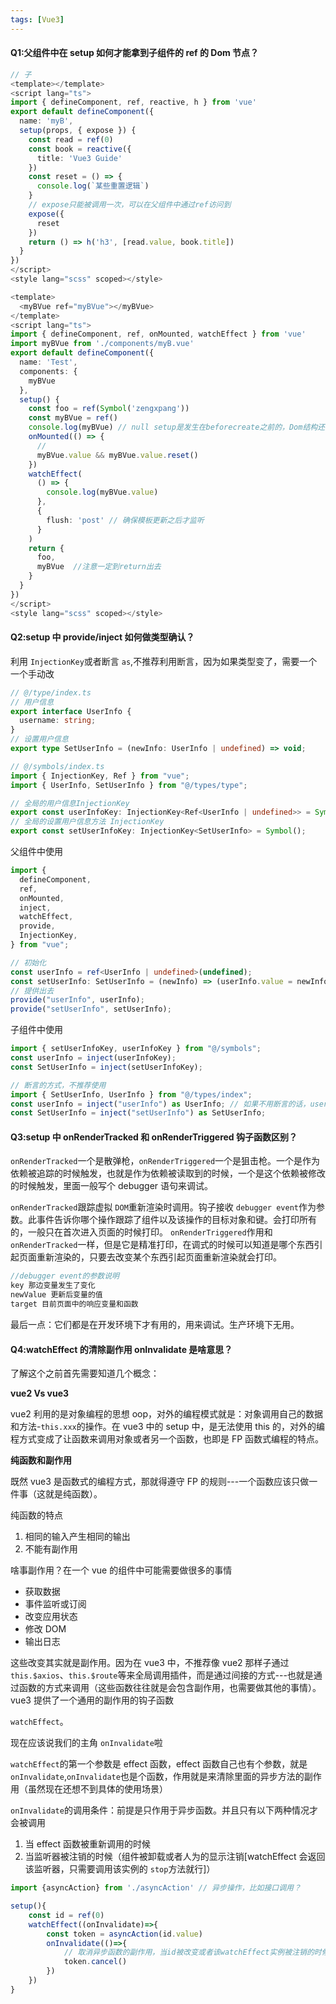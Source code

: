 ```yaml
---
tags: [Vue3]
---
```

#### Q1:父组件中在 setup 如何才能拿到子组件的 ref 的 Dom 节点？

```typescript
// 子
<template></template>
<script lang="ts">
import { defineComponent, ref, reactive, h } from 'vue'
export default defineComponent({
  name: 'myB',
  setup(props, { expose }) {
    const read = ref(0)
    const book = reactive({
      title: 'Vue3 Guide'
    })
    const reset = () => {
      console.log(`某些重置逻辑`)
    }
    // expose只能被调用一次，可以在父组件中通过ref访问到
    expose({
      reset
    })
    return () => h('h3', [read.value, book.title])
  }
})
</script>
<style lang="scss" scoped></style>
```

```typescript
<template>
  <myBVue ref="myBVue"></myBVue>
</template>
<script lang="ts">
import { defineComponent, ref, onMounted, watchEffect } from 'vue'
import myBVue from './components/myB.vue'
export default defineComponent({
  name: 'Test',
  components: {
    myBVue
  },
  setup() {
    const foo = ref(Symbol('zengxpang'))
    const myBVue = ref()
    console.log(myBVue) // null setup是发生在beforecreate之前的，Dom结构还没渲染出来
    onMounted(() => {
      //
      myBVue.value && myBVue.value.reset()
    })
    watchEffect(
      () => {
        console.log(myBVue.value)
      },
      {
        flush: 'post' // 确保模板更新之后才监听
      }
    )
    return {
      foo,
      myBVue  //注意一定到return出去
    }
  }
})
</script>
<style lang="scss" scoped></style>
```

#### Q2:setup 中 provide/inject 如何做类型确认？

利用 `InjectionKey`或者断言 `as`,不推荐利用断言，因为如果类型变了，需要一个一个手动改

```typescript
// @/type/index.ts
// 用户信息
export interface UserInfo {
  username: string;
}
// 设置用户信息
export type SetUserInfo = (newInfo: UserInfo | undefined) => void;
```

```typescript
// @/symbols/index.ts
import { InjectionKey, Ref } from "vue";
import { UserInfo, SetUserInfo } from "@/types/type";

// 全局的用户信息InjectionKey
export const userInfoKey: InjectionKey<Ref<UserInfo | undefined>> = Symbol();
// 全局的设置用户信息方法 InjectionKey
export const setUserInfoKey: InjectionKey<SetUserInfo> = Symbol();
```

父组件中使用

```typescript
import {
  defineComponent,
  ref,
  onMounted,
  inject,
  watchEffect,
  provide,
  InjectionKey,
} from "vue";

// 初始化
const userInfo = ref<UserInfo | undefined>(undefined);
const setUserInfo: SetUserInfo = (newInfo) => (userInfo.value = newInfo);
// 提供出去
provide("userInfo", userInfo);
provide("setUserInfo", setUserInfo);
```

子组件中使用

```typescript
import { setUserInfoKey, userInfoKey } from "@/symbols";
const userInfo = inject(userInfoKey);
const SetUserInfo = inject(setUserInfoKey);

// 断言的方式，不推荐使用
import { SetUserInfo, UserInfo } from "@/types/index";
const userInfo = inject("userInfo") as UserInfo; // 如果不用断言的话，userInfo此时的类型是unknown
const SetUserInfo = inject("setUserInfo") as SetUserInfo;
```

#### Q3:setup 中 onRenderTracked 和 onRenderTriggered 钩子函数区别？

`onRenderTracked`一个是散弹枪，`onRenderTriggered`一个是狙击枪。一个是作为依赖被追踪的时候触发，也就是作为依赖被读取到的时候，一个是这个依赖被修改的时候触发，里面一般写个 debugger 语句来调试。

`onRenderTracked`跟踪虚拟 `DOM`重新渲染时调用。钩子接收 `debugger event`作为参数。此事件告诉你哪个操作跟踪了组件以及该操作的目标对象和键。会打印所有的，一般只在首次进入页面的时候打印。
`onRenderTriggered`作用和 `onRenderTracked`一样，但是它是精准打印，在调式的时候可以知道是哪个东西引起页面重新渲染的，只要去改变某个东西引起页面重新渲染就会打印。

```js
//debugger event的参数说明
key 那边变量发生了变化
newValue 更新后变量的值
target 目前页面中的响应变量和函数
```

最后一点：它们都是在开发环境下才有用的，用来调试。生产环境下无用。

#### Q4:watchEffect 的清除副作用 onInvalidate 是啥意思？

了解这个之前首先需要知道几个概念：

**vue2 Vs vue3**

vue2 利用的是对象编程的思想 oop，对外的编程模式就是：对象调用自己的数据和方法-`this.xxx`的操作。在 vue3 中的 setup 中，是无法使用 this 的，对外的编程方式变成了让函数来调用对象或者另一个函数，也即是 FP 函数式编程的特点。

**纯函数和副作用**

既然 vue3 是函数式的编程方式，那就得遵守 FP 的规则---一个函数应该只做一件事（这就是纯函数）。

纯函数的特点

1. 相同的输入产生相同的输出
2. 不能有副作用

啥事副作用？在一个 vue 的组件中可能需要做很多的事情

- 获取数据
- 事件监听或订阅
- 改变应用状态
- 修改 DOM
- 输出日志

这些改变其实就是副作用。因为在 vue3 中，不推荐像 vue2 那样子通过 `this.$axios`、`this.$route`等来全局调用插件，而是通过间接的方式---也就是通过函数的方式来调用（这些函数往往就是会包含副作用，也需要做其他的事情）。vue3 提供了一个通用的副作用的钩子函数

`watchEffect`。

现在应该说我们的主角 `onInvalidate`啦

`watchEffect`的第一个参数是 effect 函数，effect 函数自己也有个参数，就是 `onInvalidate`,`onInvalidate`也是个函数，作用就是来清除里面的异步方法的副作用（虽然现在还想不到具体的使用场景）

`onInvalidate`的调用条件：前提是只作用于异步函数。并且只有以下两种情况才会被调用

1. 当 effect 函数被重新调用的时候
2. 当监听器被注销的时候（组件被卸载或者人为的显示注销[watchEffect 会返回该监听器，只需要调用该实例的 `stop`方法就行]）

```js
import {asyncAction} from './asyncAction' // 异步操作，比如接口调用？

setup(){
    const id = ref(0)
    watchEffect((onInvalidate)=>{
        const token = asyncAction(id.value)
        onInvalidate(()=>{
            // 取消异步函数的副作用，当id被改变或者该watchEffect实例被注销的时候调用
            token.cancel()
        })
    })
}
```
